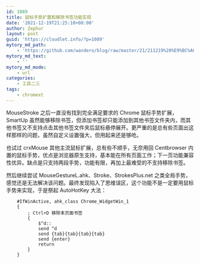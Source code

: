 ```yaml
---
id: 1089
title: 鼠标手势扩展和移除书签功能实现
date: '2021-12-19T21:25:10+08:00'
author: Zephur
layout: post
guid: 'https://cloudlet.info/?p=1089'
mytory_md_path:
    - 'https://github.com/wandero/blog/raw/master/21/211219%20%E9%BC%A0%E6%A0%87%E6%89%8B%E5%8A%BF%E6%89%A9%E5%B1%95%E5%92%8C%E7%A7%BB%E9%99%A4%E4%B9%A6%E7%AD%BE%E5%8A%9F%E8%83%BD%E5%AE%9E%E7%8E%B0.md'
mytory_md_text:
    - ''
mytory_md_mode:
    - url
categories:
    - 工具二三
tags:
    - chromext
---
```


MouseStroke 之后一直没有找到完全满足要求的 Chrome 鼠标手势扩展，SmartUp 虽然能够移除书签，但添加书签却只能添加到其他书签文件夹内，而其他书签又不支持点击其他书签文件夹后鼠标悬停展开。更严重的是总有些页面出这样那样的问题，虽然自定义设置强大，但用起来还是够呛。

<!-- more -->

也试过 crxMouse 其他主流鼠标扩展，总有些不顺手，无奈用回 Centbrowser 内置的鼠标手势，优点是浏览器原生支持，基本能在所有页面工作；下一页功能兼容性优异。缺点是只支持两段手势，功能有限，再加上最难受的不支持移除书签。

然后继续尝试 MouseGestureL.ahk、Stroke、StrokesPlus.net 之类全局手势，感觉还是无法解决该问题。最终发现陷入了思维误区，这个功能不是一定要用鼠标手势来实现，于是祭起 AutoHotKey 大法：

```ahk
    #IfWinActive, ahk_class Chrome_WidgetWin_1
    {
        ; Ctrl+D 移除本页面书签
        {
            $^d::
            send ^d
            send {tab}{tab}{tab}{tab}
            send {enter}
            return
        }
    }
```